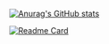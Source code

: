 
[![Anurag's GitHub stats](https://github-readme-stats.vercel.app/api?username=bjdubb)](https://github.com/bjdubb)

[![Readme Card](https://github-readme-stats.vercel.app/api/pin/?username=bjdubb&repo=fury)](https://github.com/bjdubb/fury)
